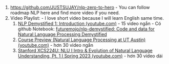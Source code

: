 1. https://github.com/JUSTSUJAY/nlp-zero-to-hero  - You can follow roadmap NLP here and find more video if you need.
2. Video Playlist: - I love short video because I will learn English same time.
	1. [NLP Demystified 1: Introduction (youtube.com)](https://www.youtube.com/watch?v=diOXCK7I2wA&list=PLw3N0OFSAYSEC_XokEcX8uzJmEZSoNGuS&index=1) - 15 video ngắn - Có github Notebook: [futuremojo/nlp-demystified: Code and data for Natural Language Processing Demystified](https://github.com/futuremojo/nlp-demystified)
	2. [Course Preview (Natural Language Processing at UT Austin) (youtube.com)](https://www.youtube.com/playlist?list=PLofp2YXfp7TZZ5c7HEChs0_wfEfewLDs7) - hơn 30 video ngắn 
	3. [Stanford XCS224U: NLU I Intro & Evolution of Natural Language Understanding, Pt. 1 I Spring 2023 (youtube.com)](https://www.youtube.com/playlist?list=PLoROMvodv4rOwvldxftJTmoR3kRcWkJBp) - hơn 30 video dài